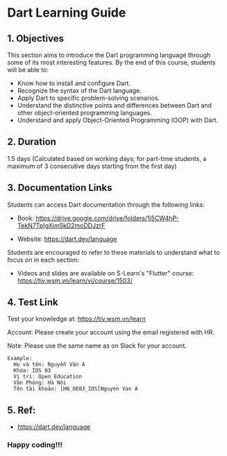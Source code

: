 # Dart Learning Guide

## 1. Objectives

This section aims to introduce the Dart programming language through some of its most interesting features. By the end of this course, students will be able to:

- Know how to install and configure Dart.
- Recognize the syntax of the Dart language.
- Apply Dart to specific problem-solving scenarios.
- Understand the distinctive points and differences between Dart and other object-oriented programming languages.
- Understand and apply Object-Oriented Programming (OOP) with Dart.

## 2. Duration

1.5 days (Calculated based on working days; for part-time students, a maximum of 3 consecutive days starting from the first day)

## 3. Documentation Links

Students can access Dart documentation through the following links:

- Book: https://drive.google.com/drive/folders/1j5CW4hP-TekN7TpIgXjm5kD2moDDJzrF

- Website: https://dart.dev/language

Students are encouraged to refer to these materials to understand what to focus on in each section:

- Videos and slides are available on S-Learn's "Flutter" course: https://tiv.wsm.vn/learn/vi/course/1503/

## 4. Test Link

Test your knowledge at: https://tiv.wsm.vn/learn

Account: Please create your account using the email registered with HR.

Note: Please use the same name as on Slack for your account.

```
Example:
  Họ và tên: Nguyễn Văn A
  Khóa: IOS 03
  Vị trí: Open Education
  Văn Phòng: Hà Nội
  Tên tài khoản: [HN_OE03_IOS]Nguyen Van A
```

## 5. Ref:

- https://dart.dev/language

### Happy coding!!!
